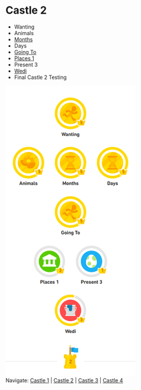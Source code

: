 # Castle 2
* Wanting<br>
* Animals<br> 
* [Months](https://github.com/EO4wellness/T-I-L/blob/main/polyglot/gales/Castle-2/Months.md)<br>
* Days<br>
* [Going To](https://github.com/EO4wellness/T-I-L/blob/main/polyglot/gales/Castle-2/Going-To.md)<br>
* [Places 1](https://github.com/EO4wellness/T-I-L/blob/main/polyglot/gales/Castle-2/Places.MD) <br>
* Present 3 <br>
* [Wedi](https://github.com/EO4wellness/T-I-L/blob/main/polyglot/gales/Castle-2/Wedi)<br>
* Final Castle 2 Testing 

![Castle 2](https://github.com/EO4wellness/T-I-L/blob/main/polyglot/gales/images/Welsh-Castle-2.png)<br>
Navigate: [Castle 1](https://github.com/EO4wellness/T-I-L/blob/main/polyglot/gales/Castle-1/README.md) | 
[Castle 2](https://github.com/EO4wellness/T-I-L/blob/main/polyglot/gales/Castle-2/README.md) | 
[Castle 3](https://github.com/EO4wellness/T-I-L/blob/main/polyglot/gales/Castle-3/README.md) |
[Castle 4](https://github.com/EO4wellness/T-I-L/blob/main/polyglot/gales/Castle-4/README.md) 
<br>
